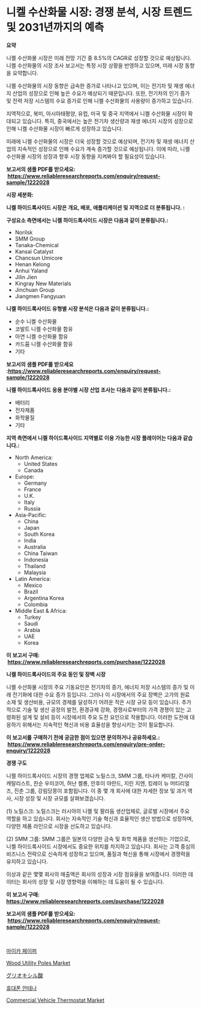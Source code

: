 <p><h1>니켈 수산화물 시장: 경쟁 분석, 시장 트렌드 및 2031년까지의 예측</h1></p><p><strong>요약</strong></p>
<p><p>니켈 수산화물 시장은 미래 전망 기간 중 8.5%의 CAGR로 성장할 것으로 예상됩니다. 니켈 수산화물의 시장 조사 보고서는 특정 시장 상황을 반영하고 있으며, 미래 시장 동향을 요약합니다. </p><p>니켈 수산화물의 시장 동향은 급속한 증가로 나타나고 있으며, 이는 전기차 및 재생 에너지 산업의 성장으로 인해 높은 수요가 예상되기 때문입니다. 또한, 전기차의 인기 증가 및 전력 저장 시스템의 수요 증가로 인해 니켈 수산화물의 사용량이 증가하고 있습니다.</p><p>지역적으로, 북미, 아시아태평양, 유럽, 미국 및 중국 지역에서 니켈 수산화물 시장이 확대되고 있습니다. 특히, 중국에서는 높은 전기차 생산량과 재생 에너지 시장의 성장으로 인해 니켈 수산화물 시장이 빠르게 성장하고 있습니다.</p><p>미래에 니켈 수산화물의 시장은 더욱 성장할 것으로 예상되며, 전기차 및 재생 에너지 산업의 지속적인 성장으로 인해 수요가 계속 증가할 것으로 예상됩니다. 이에 따라, 니켈 수산화물 시장의 성장과 향후 시장 동향을 지켜봐야 할 필요성이 있습니다.</p></p>
<p><strong>보고서의 샘플 PDF를 받으세요: &nbsp;<a href="https://www.reliableresearchreports.com/enquiry/request-sample/1222028">https://www.reliableresearchreports.com/enquiry/request-sample/1222028</a></strong></p>
<p><strong>시장 세분화:</strong></p>
<p><strong> 니켈 하이드록사이드 시장은 개요, 배포, 애플리케이션 및 지역으로 더 분류됩니다. :</strong></p>
<p><strong>구성요소 측면에서는 니켈 하이드록사이드 시장은 다음과 같이 분류됩니다.:</strong></p>
<p><ul><li>Norilsk</li><li>SMM Group</li><li>Tanaka-Chemical</li><li>Kansai Catalyst</li><li>Chancsun Umicore</li><li>Henan Kelong</li><li>Anhui Yaland</li><li>Jilin Jien</li><li>Kingray New Materials</li><li>Jinchuan Group</li><li>Jiangmen Fangyuan</li></ul></p>
<p><strong> 니켈 하이드록사이드 유형별 시장 분석은 다음과 같이 분류됩니다.:</strong></p>
<p><ul><li>순수 니켈 수산화물</li><li>코발트 니켈 수산화물 함유</li><li>아연 니켈 수산화물 함유</li><li>카드뮴 니켈 수산화물 함유</li><li>기타</li></ul></p>
<p><strong>보고서의 샘플 PDF를 받으세요 :<a href="https://www.reliableresearchreports.com/enquiry/request-sample/1222028">https://www.reliableresearchreports.com/enquiry/request-sample/1222028</a></strong></p>
<p><strong> 니켈 하이드록사이드 응용 분야별 시장 산업 조사는 다음과 같이 분류됩니다.:</strong></p>
<p><ul><li>배터리</li><li>전자제품</li><li>화학물질</li><li>기타</li></ul></p>
<p><strong>지역 측면에서 니켈 하이드록사이드 지역별로 이용 가능한 시장 플레이어는 다음과 같습니다.:</strong></p>
<p><ul>
    <li>
        North America:
        <ul>
            <li>United States</li>
            <li>Canada</li>
        </ul>
    </li>
    <li>
        Europe:
        <ul>
            <li>Germany</li>
            <li>France</li>
            <li>U.K.</li>
            <li>Italy</li>
            <li>Russia</li>
        </ul>
    </li>
    <li>
        Asia-Pacific:
        <ul>
            <li>China</li>
            <li>Japan</li>
            <li>South Korea</li>
            <li>India</li>
            <li>Australia</li>
            <li>China Taiwan</li>
            <li>Indonesia</li>
            <li>Thailand</li>
            <li>Malaysia</li>
        </ul>
    </li>
    <li>
        Latin America:
        <ul>
            <li>Mexico</li>
            <li>Brazil</li>
            <li>Argentina Korea</li>
            <li>Colombia</li>
        </ul>
    </li>
    <li>
        Middle East & Africa:
        <ul>
            <li>Turkey</li>
            <li>Saudi</li>
            <li>Arabia</li>
            <li>UAE</li>
            <li>Korea</li>
        </ul>
    </li>
    </ul></p>
<p><strong>이 보고서 구매: &nbsp;<a href="https://www.reliableresearchreports.com/purchase/1222028">https://www.reliableresearchreports.com/purchase/1222028</a></strong></p>
<p><strong>니켈 하이드록사이드의 주요 동인 및 장벽 시장</strong></p>
<p><p>니켈 수산화물 시장의 주요 기동요인은 전기차의 증가, 에너지 저장 시스템의 증가 및 미래 전기화에 대한 수요 증가 등입니다. 그러나 이 시장에서의 주요 장벽은 고가의 원료 소재 및 생산비용, 규모의 경제를 달성하기 어려운 작은 시장 규모 등이 있습니다. 추가적으로 기술 및 생산 공정의 발전, 환경규제 강화, 경쟁사로부터의 가격 경쟁이 있는 고령화된 설계 및 설비 등이 시장에서의 주요 도전 요인으로 작용합니다. 이러한 도전에 대응하기 위해서는 지속적인 혁신과 비용 효율성을 향상시키는 것이 필요합니다.</p></p>
<p><strong>이 보고서를 구매하기 전에 궁금한 점이 있으면 문의하거나 공유하세요.: &nbsp;<a href="https://www.reliableresearchreports.com/enquiry/pre-order-enquiry/1222028">https://www.reliableresearchreports.com/enquiry/pre-order-enquiry/1222028</a></strong></p>
<p><strong>경쟁 구도</strong></p>
<p><p>니켈 하이드록사이드 시장의 경쟁 업체로 노릴스크, SMM 그룹, 타나카 케미칼, 간사이 캐탈리스트, 찬순 우미코어, 허난 켈롱, 안후이 야란드, 지린 지엔, 킹레이 뉴 머티리얼즈, 진춘 그룹, 강림당몽이 포함됩니다. 이 중 몇 개 회사에 대한 자세한 정보 및 과거 역사, 시장 성장 및 시장 규모를 살펴보겠습니다.</p><p>(1) 노릴스크: 노릴스크는 러시아의 니켈 및 팔라듐 생산업체로, 글로벌 시장에서 주요 역할을 하고 있습니다. 회사는 지속적인 기술 혁신과 효율적인 생산 방법으로 성장하며, 다양한 제품 라인으로 시장을 선도하고 있습니다.</p><p>(2) SMM 그룹: SMM 그룹은 일본의 다양한 금속 및 화학 제품을 생산하는 기업으로, 니켈 하이드록사이드 시장에서도 중요한 위치를 차지하고 있습니다. 회사는 고객 중심의 비즈니스 전략으로 신속하게 성장하고 있으며, 품질과 혁신을 통해 시장에서 경쟁력을 유지하고 있습니다.</p><p>이상과 같은 몇몇 회사의 매출액은 회사의 성장과 시장 점유율을 보여줍니다. 이러한 데이터는 회사의 성장 및 시장 영향력을 이해하는 데 도움이 될 수 있습니다.</p></p>
<p><strong>이 보고서 구매: &nbsp; <a href="https://www.reliableresearchreports.com/purchase/1222028">https://www.reliableresearchreports.com/purchase/1222028</a></strong></p>
<p><strong>보고서의 샘플 PDF를 받으세요: &nbsp;<a href="https://www.reliableresearchreports.com/enquiry/request-sample/1222028">https://www.reliableresearchreports.com/enquiry/request-sample/1222028</a></strong><strong></strong></p>
<p>&nbsp;</p>
<p><p><a href="https://github.com/trmesnao7959541/Market-Research-Report-List-1/blob/main/3939061188842.md">마이카 페이퍼</a></p><p><a href="https://view.publitas.com/reportprime-1/wood-utility-poles-market-size-market-share-and-global-market-analysis-report-2024-2031/">Wood Utility Poles Market</a></p><p><a href="https://github.com/adcxff01450218/Market-Research-Report-List-1/blob/main/7940430188938.md">グリオキシル酸</a></p><p><a href="https://github.com/vsn7qpua81q/Market-Research-Report-List-1/blob/main/4268599188843.md">휴대폰 안테나</a></p><p><a href="https://github.com/PeterParrish5/Market-Research-Report-List-3/blob/main/commercial-vehicle-thermostat-market.md">Commercial Vehicle Thermostat Market</a></p></p>